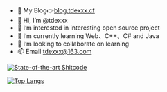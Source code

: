 - 📌 My Blog👉[blog.tdexxx.cf](https://blog.tdexxx.cf/)
- 👋 Hi, I’m @tdexxx
- 👀 I’m interested in interesting open source project
- 🌱 I’m currently learning Web、C++、C# and Java
- 💞️ I’m looking to collaborate on learning
- 📫 Email tdexxx@163.com

[![State-of-the-art Shitcode](https://img.shields.io/static/v1?label=State-of-the-art&message=Shitcode&color=7B5804)](https://github.com/trekhleb/state-of-the-art-shitcode)

<!---
tdexxx/tdexxx is a ✨ special ✨ repository because its `README.md` (this file) appears on your GitHub profile.
You can click the Preview link to take a look at your changes.
--->

[![Top Langs](https://github-readme-stats.vercel.app/api/top-langs/?username=tdexxx&layout=compact)](https://github.com/anuraghazra/github-readme-stats)
